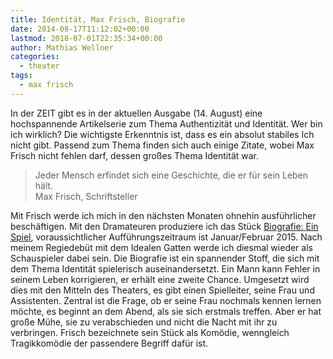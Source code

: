 ```yaml
---
title: Identität, Max Frisch, Biografie
date: 2014-08-17T11:12:02+00:00
lastmod: 2018-07-01T22:35:34+00:00
author: Mathias Wellner
categories:
  - theater
tags:
  - max frisch
---
```

In der ZEIT gibt es in der aktuellen Ausgabe (14. August) eine hochspannende Artikelserie zum Thema Authentizität und Identität. Wer bin ich wirklich? Die wichtigste Erkenntnis ist, dass es ein absolut stabiles Ich nicht gibt. Passend zum Thema finden sich auch einige Zitate, wobei Max Frisch nicht fehlen darf, dessen großes Thema Identität war. 
<!--more-->

<blockquote class="blockquote">
  Jeder Mensch erfindet sich eine Geschichte, die er für sein Leben hält.
  <footer class="blockquote-footer">Max Frisch, Schriftsteller</footer>
</blockquote>

Mit Frisch werde ich mich in den nächsten Monaten ohnehin ausführlicher beschäftigen. Mit den Dramateuren produziere ich das Stück <a href="http://de.wikipedia.org/wiki/Biografie:_Ein_Spiel" title="Biografie: Ein Spiel" target="_blank">Biografie: Ein Spiel</a>, voraussichtlicher Aufführungszeitraum ist Januar/Februar 2015. Nach meinem Regiedebüt mit dem Idealen Gatten werde ich diesmal wieder als Schauspieler dabei sein. Die Biografie ist ein spannender Stoff, die sich mit dem Thema Identität spielerisch auseinandersetzt. Ein Mann kann Fehler in seinem Leben korrigieren, er erhält eine zweite Chance. Umgesetzt wird dies mit den Mitteln des Theaters, es gibt einen Spielleiter, seine Frau und Assistenten. Zentral ist die Frage, ob er seine Frau nochmals kennen lernen möchte, es beginnt an dem Abend, als sie sich erstmals treffen. Aber er hat große Mühe, sie zu verabschieden und nicht die Nacht mit ihr zu verbringen. Frisch bezeichnete sein Stück als Komödie, wenngleich Tragikkomödie der passendere Begriff dafür ist.